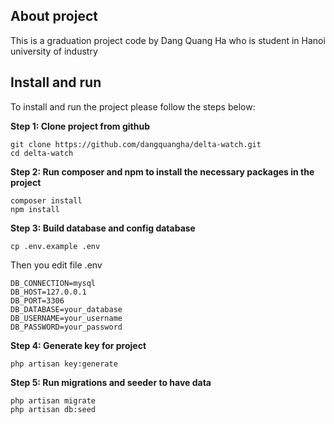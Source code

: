## About project 

This is a graduation project code by Dang Quang Ha who is student in Hanoi university of industry

## Install and run

To install and run the project please follow the steps below:

<b>Step 1: Clone project from github</b>
```
git clone https://github.com/dangquangha/delta-watch.git
cd delta-watch
```

<b>Step 2: Run composer and npm to install the necessary packages in the project</b>
```
composer install
npm install 
```

<b>Step 3: Build database and config database</b>
```
cp .env.example .env
```

Then you edit file .env
```
DB_CONNECTION=mysql          
DB_HOST=127.0.0.1            
DB_PORT=3306                 
DB_DATABASE=your_database       
DB_USERNAME=your_username             
DB_PASSWORD=your_password 
```

<b>Step 4: Generate key for project</b>
```
php artisan key:generate 
```

<b>Step 5: Run migrations and seeder to have data</b>
```
php artisan migrate
php artisan db:seed
```

